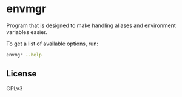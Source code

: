 # envmgr
Program that is designed to make handling aliases and environment variables easier. 

To get a list of available options, run:

```bash
envmgr --help
```

## License

GPLv3

